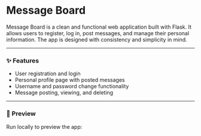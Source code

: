 # Message Board

Message Board is a clean and functional web application built with Flask. It allows users to register, log in, post messages, and manage their personal information. The app is designed with consistency and simplicity in mind.

---

### ✨ Features
- User registration and login
- Personal profile page with posted messages
- Username and password change functionality
- Message posting, viewing, and deleting

---

### 🔗 Preview

Run locally to preview the app:
